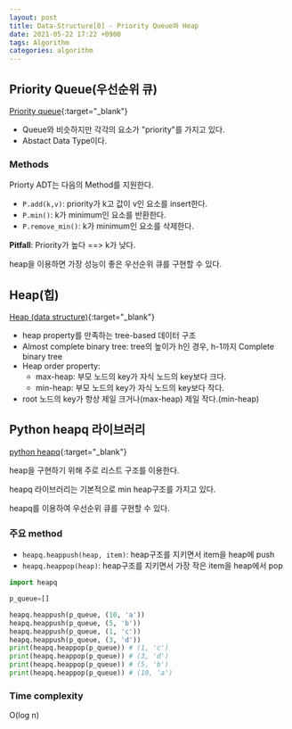 ```yaml
---
layout: post
title: Data-Structure[0] - Priority Queue와 Heap
date: 2021-05-22 17:22 +0900
tags: Algorithm
categories: algorithm
---
```


## Priority Queue(우선순위 큐)

[Priority queue](https://en.wikipedia.org/wiki/Priority_queue){:target="_blank"}

- Queue와 비슷하지만 각각의 요소가 "priority"를 가지고 있다.
- Abstact Data Type이다.

### Methods

Priorty ADT는 다음의 Method를 지원한다.

- `P.add(k,v)`: priority가 k고 값이 v인 요소를 insert한다.
- `P.min()`: k가 minimum인 요소를 반환한다.
- `P.remove_min()`: k가 minimum인 요소를 삭제한다.

**Pitfall**: Priority가 높다 ==> k가 낮다.

heap을 이용하면 가장 성능이 좋은 우선순위 큐를 구현할 수 있다.

## Heap(힙)

[Heap (data structure)](https://en.wikipedia.org/wiki/Heap_(data_structure)){:target="_blank"}

- heap property를 만족하는 tree-based 데이터 구조
- Almost complete binary tree: tree의 높이가 h인 경우, h-1까지 Complete binary tree
- Heap order property:
  - max-heap: 부모 노드의 key가 자식 노드의 key보다 크다.
  - min-heap: 부모 노드의 key가 자식 노드의 key보다 작다.
- root 노드의 key가 항상 제일 크거나(max-heap) 제일 작다.(min-heap)

## Python heapq 라이브러리

[python heapq](https://docs.python.org/ko/3/library/heapq.html){:target="_blank"}

heap을 구현하기 위해 주로 리스트 구조를 이용한다.

heapq 라이브러리는 기본적으로 min heap구조를 가지고 있다.

heapq를 이용하여 우선순위 큐를 구현할 수 있다.

### 주요 method

- `heapq.heappush(heap, item)`: heap구조를 지키면서 item을 heap에 push
- `heapq.heappop(heap)`: heap구조를 지키면서 가장 작은 item을 heap에서 pop

```py
import heapq

p_queue=[]

heapq.heappush(p_queue, (10, 'a'))
heapq.heappush(p_queue, (5, 'b'))
heapq.heappush(p_queue, (1, 'c'))
heapq.heappush(p_queue, (3, 'd'))
print(heapq.heappop(p_queue)) # (1, 'c')
print(heapq.heappop(p_queue)) # (3, 'd')
print(heapq.heappop(p_queue)) # (5, 'b')
print(heapq.heappop(p_queue)) # (10, 'a')
```

### Time complexity

O(log n)
